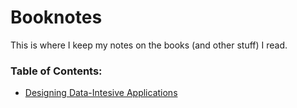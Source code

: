 # Booknotes

This is where I keep my notes on the books (and other stuff) I read.

### Table of Contents:
- [Designing Data-Intesive Applications](ddia/README.md)
